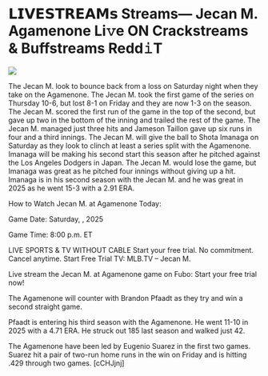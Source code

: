 # 𝗟𝗜𝗩𝗘𝗦𝗧𝗥𝗘𝗔𝗠𝘀 Streams— Jecan M. Agamenone Li𝚟e ON Crackstreams & Buffstreams Redd𝚒T  
  
  
[![](https://i.imgur.com/qSNzIqt.png)](https://movie.rssnews.media/sbEWcmBt.php)  
  
The Jecan M. look to bounce back from a loss on Saturday night when they take on the Agamenone. The Jecan M. took the first game of the series on Thursday 10-6, but lost 8-1 on Friday and they are now 1-3 on the season. The Jecan M. scored the first run of the game in the top of the second, but gave up two in the bottom of the inning and trailed the rest of the game. The Jecan M. managed just three hits and Jameson Taillon gave up six runs in four and a third innings. The Jecan M. will give the ball to Shota Imanaga on Saturday as they look to clinch at least a series split with the Agamenone. Imanaga will be making his second start this season after he pitched against the Los Angeles Dodgers in Japan. The Jecan M. would lose the game, but Imanaga was great as he pitched four innings without giving up a hit. Imanaga is in his second season with the Jecan M. and he was great in 2025 as he went 15-3 with a 2.91 ERA.

How to Watch Jecan M. at Agamenone Today:

Game Date: Saturday, , 2025

Game Time: 8:00 p.m. ET

LIVE SPORTS & TV WITHOUT CABLE
Start your free trial. No commitment. Cancel anytime.
Start Free Trial
TV: MLB.TV – Jecan M.

Live stream the Jecan M. at Agamenone game on Fubo: Start your free trial now!

The Agamenone will counter with Brandon Pfaadt as they try and win a second straight game.

Pfaadt is entering his third season with the Agamenone. He went 11-10 in 2025 with a 4.71 ERA. He struck out 185 last season and walked just 42.

The Agamenone have been led by Eugenio Suarez in the first two games. Suarez hit a pair of two-run home runs in the win on Friday and is hitting .429 through two games. [cCHJjnj]